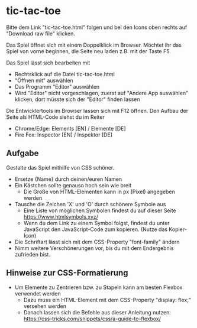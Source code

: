 # tic-tac-toe

Bitte dem Link "tic-tac-toe.html" folgen und bei den Icons oben rechts auf "Download raw file" klicken.

Das Spiel öffnet sich mit einem Doppelklick im Browser.
Möchtet ihr das Spiel von vorne beginnen, die Seite neu laden z.B. mit der Taste F5.

Das Spiel lässt sich bearbeiten mit
* Rechtsklick auf die Datei tic-tac-toe.html
* "Öffnen mit" auswählen
* Das Programm "Editor" auswählen
* Wird "Editor" nicht vorgeschlagen, zuerst auf "Andere App auswählen" klicken, dort müsste sich der "Editor" finden lassen

Die Entwicklertools im Browser lassen sich mit F12 öffnen.
Den Aufbau der Seite als HTML-Code siehst du im Reiter
* Chrome/Edge: Elements [EN] / Elemente [DE]
* Fire Fox: Inspector [EN] / Inspektor [DE]

## Aufgabe

Gestalte das Spiel mithilfe von CSS schöner.
* Ersetze {Name} durch deinen/euren Namen
* Ein Kästchen sollte genauso hoch sein wie breit
  * Die Größe von HTML-Elementen kann in px (Pixel) angegeben werden
* Tausche die Zeichen 'X' und 'O' durch schönere Symbole aus
  * Eine Liste von möglichen Symbolen findest du auf dieser Seite https://www.htmlsymbols.xyz/
  * Wenn du dem Link zu einem Symbol folgst, findest du unter JavaScript den JavaScript-Code zum kopieren. (Nutze das Kopier-Icon)
* Die Schriftart lässt sich mit dem CSS-Property "font-family" ändern 
* Nimm weitere Verschönerungen vor, bis du mit dem Endergebnis zufrieden bist.

## Hinweise zur CSS-Formatierung
* Um Elemente zu Zentrieren bzw. zu Stapeln kann am besten Flexbox verwendet werden
  * Dazu muss ein HTML-Element mit dem CSS-Property "display: flex;" versehen werden
  * Danach lassen sich die Befehle aus dieser Anleitung nutzen: https://css-tricks.com/snippets/css/a-guide-to-flexbox/